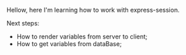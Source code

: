 Hellow, here I'm learning how to work with express-session.

Next steps:
- How to render variables from server to client;
- How to get variables from dataBase;
